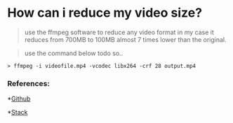 # How can i reduce my video size?
> use the ffmpeg software to reduce any video format
> in my case it reduces from 700MB to 100MB almost 7 times lower than the original.

> use the command below todo so..

`> ffmpeg -i videofile.mp4 -vcodec libx264 -crf 28 output.mp4`

### References:

*[Github](https://gist.github.com/dvlden/b9d923cb31775f92fa54eb8c39ccd5a9)

*[Stack](https://unix.stackexchange.com/questions/28803/how-can-i-reduce-a-videos-size-with-ffmpeg)
